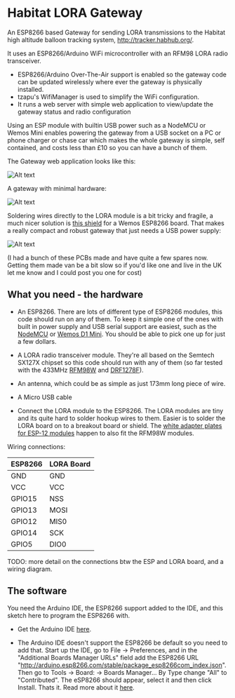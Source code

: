 # Habitat LORA Gateway

An ESP8266 based Gateway for sending LORA transmissions to the Habitat high altitude balloon tracking system, http://tracker.habhub.org/.

It uses an ESP8266/Arduino WiFi microcontroller with an RFM98 LORA radio transceiver.
- ESP8266/Arduino Over-The-Air support is enabled so the gateway code can be updated wirelessly where ever the gateway is physically installed.
- tzapu's WifiManager is used to simplify the WiFi configuration.
- It runs a web server with simple web application to view/update the gateway status and radio configuration

Using an ESP module with builtin USB power such as a NodeMCU or Wemos Mini enables powering the gateway from a USB socket on a PC or phone charger or chase car which makes the whole gateway is simple, self contained, and costs less than £10 so you can have a bunch of them.   

The Gateway web application looks like this:

![Alt text](/doc/ScreenShot.jpg?raw=true "Gateway Web Page")

A gateway with minimal hardware:

![Alt text](/doc/BareBones1.jpg?raw=true "Minimal hardware")

Soldering wires directly to the LORA module is a bit tricky and fragile, a much nicer solution is [this shield](https://github.com/hallard/WeMos-Lora) for a Wemos ESP8266 board. That makes a really compact and robust gateway that just needs a USB power supply:

![Alt text](/doc/WemosRFM98.jpg?raw=true "Wemos based Gateway")

(I had a bunch of these PCBs made and have quite a few spares now. Getting them made van be a bit slow so if you'd like one and live in the UK let me know and I could post you one for cost)

## What you need - the hardware

- An ESP8266. There are lots of different type of ESP8266 modules, this code should run on any of them. To keep it simple one of the ones with built in power supply and USB serial support are easiest, such as the [NodeMCU](https://en.wikipedia.org/wiki/NodeMCU) or [Wemos D1 Mini](https://www.wemos.cc/product/d1-mini.html). You should be able to pick one up for just a few dollars.

- A LORA radio transceiver module. They're all based on the Semtech SX127X chipset so this code should run with any of them (so far tested with the 433MHz [RFM98W](http://www.hoperf.co.uk/shop/RFM98W-433S2-RFM98W_433S2.html) and [DRF1278F](http://www.dorji.com/products-detail.php?ProId=14)).

- An antenna, which could be as simple as just 173mm long piece of wire.

- A Micro USB cable

- Connect the LORA module to the ESP8266. The LORA modules are tiny and its quite hard to solder hookup wires to them. Easier is to solder the LORA board on to a breakout board or shield. The [white adapter plates for ESP-12 modules](https://www.google.co.uk/search?q=esp12+white+adapter+plate) happen to also fit the RFM98W modules.  

Wiring connections:   

ESP8266  | LORA Board   
--- | --- |
  GND    |    GND   
  VCC    |    VCC   
  GPIO15 |    NSS   
  GPIO13 |    MOSI  
  GPIO12 |    MIS0   
  GPIO14 |    SCK   
  GPIO5  |    DIO0   
     
TODO: more detail on the connections btw the ESP and LORA board, and a wiring diagram.

## The software

You need the Arduino IDE, the ESP8266 support added to the IDE, and this sketch here to program the ESP8266 with.

- Get the Arduino IDE [here](https://www.arduino.cc/en/Main/Software).

- The Arduino IDE doesn't support the ESP8266 be default so you need to add that. Start up the IDE, go to File -> Preferences, and in the "Additional Boards Manager URLs" field add the ESP8266 URL "http://arduino.esp8266.com/stable/package_esp8266com_index.json". Then go to Tools -> Board: -> Boards Manager... By Type change "All" to "Contributed". The eSP8266 should appear, select it and then click Install. Thats it. Read more about it [here](https://github.com/esp8266/Arduino/#installing-with-boards-manager).

